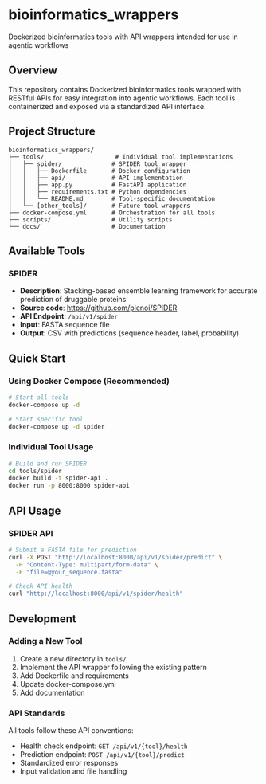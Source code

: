 # bioinformatics_wrappers
Dockerized bioinformatics tools with API wrappers intended for use in agentic workflows

## Overview
This repository contains Dockerized bioinformatics tools wrapped with RESTful APIs for easy integration into agentic workflows. Each tool is containerized and exposed via a standardized API interface.

## Project Structure
```
bioinformatics_wrappers/
├── tools/                    # Individual tool implementations
│   ├── spider/              # SPIDER tool wrapper
│   │   ├── Dockerfile       # Docker configuration
│   │   ├── api/             # API implementation
│   │   ├── app.py           # FastAPI application
│   │   ├── requirements.txt # Python dependencies
│   │   └── README.md        # Tool-specific documentation
│   └── [other_tools]/       # Future tool wrappers
├── docker-compose.yml       # Orchestration for all tools
├── scripts/                 # Utility scripts
└── docs/                    # Documentation
```

## Available Tools

### SPIDER
* **Description**: Stacking-based ensemble learning framework for accurate prediction of druggable proteins
* **Source code**: https://github.com/plenoi/SPIDER
* **API Endpoint**: `/api/v1/spider`
* **Input**: FASTA sequence file
* **Output**: CSV with predictions (sequence header, label, probability)

## Quick Start

### Using Docker Compose (Recommended)
```bash
# Start all tools
docker-compose up -d

# Start specific tool
docker-compose up -d spider
```

### Individual Tool Usage
```bash
# Build and run SPIDER
cd tools/spider
docker build -t spider-api .
docker run -p 8000:8000 spider-api
```

## API Usage

### SPIDER API
```bash
# Submit a FASTA file for prediction
curl -X POST "http://localhost:8000/api/v1/spider/predict" \
  -H "Content-Type: multipart/form-data" \
  -F "file=@your_sequence.fasta"

# Check API health
curl "http://localhost:8000/api/v1/spider/health"
```

## Development

### Adding a New Tool
1. Create a new directory in `tools/`
2. Implement the API wrapper following the existing pattern
3. Add Dockerfile and requirements
4. Update docker-compose.yml
5. Add documentation

### API Standards
All tools follow these API conventions:
- Health check endpoint: `GET /api/v1/{tool}/health`
- Prediction endpoint: `POST /api/v1/{tool}/predict`
- Standardized error responses
- Input validation and file handling
